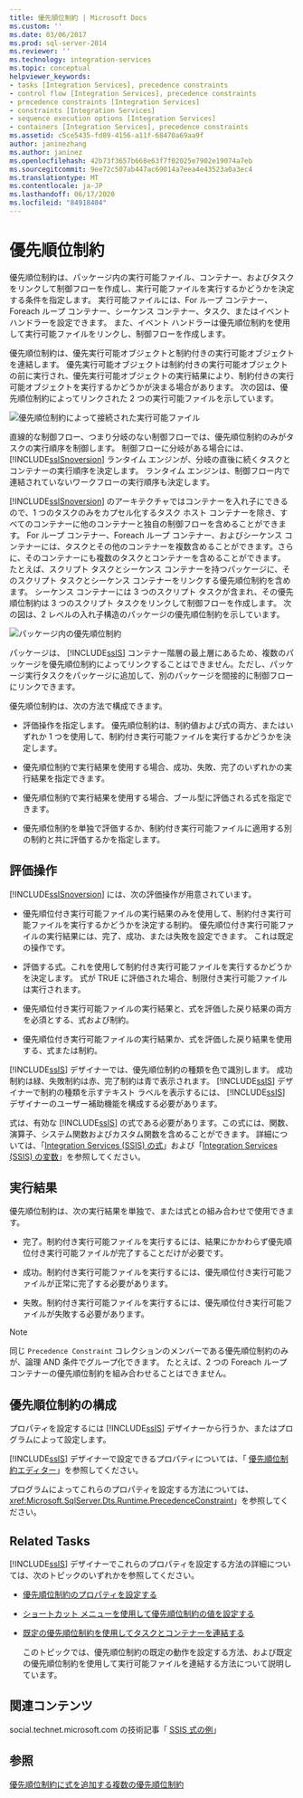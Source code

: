 ```yaml
---
title: 優先順位制約 | Microsoft Docs
ms.custom: ''
ms.date: 03/06/2017
ms.prod: sql-server-2014
ms.reviewer: ''
ms.technology: integration-services
ms.topic: conceptual
helpviewer_keywords:
- tasks [Integration Services], precedence constraints
- control flow [Integration Services], precedence constraints
- precedence constraints [Integration Services]
- constraints [Integration Services]
- sequence execution options [Integration Services]
- containers [Integration Services], precedence constraints
ms.assetid: c5ce5435-fd89-4156-a11f-68470a69aa9f
author: janinezhang
ms.author: janinez
ms.openlocfilehash: 42b73f3657b668e63f7f02025e7902e19074a7eb
ms.sourcegitcommit: 9ee72c507ab447ac69014a7eea4e43523a0a3ec4
ms.translationtype: MT
ms.contentlocale: ja-JP
ms.lasthandoff: 06/17/2020
ms.locfileid: "84918404"
---
```

# <a name="precedence-constraints"></a>優先順位制約
  優先順位制約は、パッケージ内の実行可能ファイル、コンテナー、およびタスクをリンクして制御フローを作成し、実行可能ファイルを実行するかどうかを決定する条件を指定します。 実行可能ファイルには、For ループ コンテナー、Foreach ループ コンテナー、シーケンス コンテナー、タスク、またはイベント ハンドラーを設定できます。 また、イベント ハンドラーは優先順位制約を使用して実行可能ファイルをリンクし、制御フローを作成します。

 優先順位制約は、優先実行可能オブジェクトと制約付きの実行可能オブジェクトを連結します。 優先実行可能オブジェクトは制約付きの実行可能オブジェクトの前に実行され、優先実行可能オブジェクトの実行結果により、制約付きの実行可能オブジェクトを実行するかどうかが決まる場合があります。 次の図は、優先順位制約によってリンクされた 2 つの実行可能ファイルを示しています。

 ![優先順位制約によって接続された実行可能ファイル](../media/ssis-pcsimple.gif "優先順位制約によって接続された実行可能ファイル")

 直線的な制御フロー、つまり分岐のない制御フローでは、優先順位制約のみがタスクの実行順序を制御します。 制御フローに分岐がある場合には、 [!INCLUDE[ssISnoversion](../../../includes/ssisnoversion-md.md)] ランタイム エンジンが、分岐の直後に続くタスクとコンテナーの実行順序を決定します。 ランタイム エンジンは、制御フロー内で連結されていないワークフローの実行順序も決定します。

 [!INCLUDE[ssISnoversion](../../../includes/ssisnoversion-md.md)] のアーキテクチャではコンテナーを入れ子にできるので、1 つのタスクのみをカプセル化するタスク ホスト コンテナーを除き、すべてのコンテナーに他のコンテナーと独自の制御フローを含めることができます。 For ループ コンテナー、Foreach ループ コンテナー、およびシーケンス コンテナーには、タスクとその他のコンテナーを複数含めることができます。さらに、そのコンテナーにも複数のタスクとコンテナーを含めることができます。 たとえば、スクリプト タスクとシーケンス コンテナーを持つパッケージに、そのスクリプト タスクとシーケンス コンテナーをリンクする優先順位制約を含めます。 シーケンス コンテナーには 3 つのスクリプト タスクが含まれ、その優先順位制約は 3 つのスクリプト タスクをリンクして制御フローを作成します。 次の図は、2 レベルの入れ子構造のパッケージの優先順位制約を示しています。

 ![パッケージ内の優先順位制約](../media/mw-dts-12.gif "パッケージ内の優先順位制約")

 パッケージは、 [!INCLUDE[ssIS](../../../includes/ssis-md.md)] コンテナー階層の最上層にあるため、複数のパッケージを優先順位制約によってリンクすることはできません。ただし、パッケージ実行タスクをパッケージに追加して、別のパッケージを間接的に制御フローにリンクできます。

 優先順位制約は、次の方法で構成できます。

-   評価操作を指定します。 優先順位制約は、制約値および式の両方、またはいずれか 1 つを使用して、制約付き実行可能ファイルを実行するかどうかを決定します。

-   優先順位制約で実行結果を使用する場合、成功、失敗、完了のいずれかの実行結果を指定できます。

-   優先順位制約で実行結果を使用する場合、ブール型に評価される式を指定できます。

-   優先順位制約を単独で評価するか、制約付き実行可能ファイルに適用する別の制約と共に評価するかを指定します。

## <a name="evaluation-operations"></a>評価操作
 [!INCLUDE[ssISnoversion](../../../includes/ssisnoversion-md.md)] には、次の評価操作が用意されています。

-   優先順位付き実行可能ファイルの実行結果のみを使用して、制約付き実行可能ファイルを実行するかどうかを決定する制約。 優先順位付き実行可能ファイルの実行結果には、完了、成功、または失敗を設定できます。 これは既定の操作です。

-   評価する式。これを使用して制約付き実行可能ファイルを実行するかどうかを決定します。 式が TRUE に評価された場合、制限付き実行可能ファイルは実行されます。

-   優先順位付き実行可能ファイルの実行結果と、式を評価した戻り結果の両方を必須とする、式および制約。

-   優先順位付き実行可能ファイルの実行結果か、式を評価した戻り結果を使用する、式または制約。

 [!INCLUDE[ssIS](../../../includes/ssis-md.md)] デザイナーでは、優先順位制約の種類を色で識別します。 成功制約は緑、失敗制約は赤、完了制約は青で表示されます。 [!INCLUDE[ssIS](../../../includes/ssis-md.md)] デザイナーで制約の種類を示すテキスト ラベルを表示するには、 [!INCLUDE[ssIS](../../../includes/ssis-md.md)] デザイナーのユーザー補助機能を構成する必要があります。

 式は、有効な [!INCLUDE[ssIS](../../../includes/ssis-md.md)] の式である必要があります。この式には、関数、演算子、システム関数およびカスタム関数を含めることができます。 詳細については、「[Integration Services &#40;SSIS&#41; の式](../expressions/integration-services-ssis-expressions.md)」および「[Integration Services &#40;SSIS&#41; の変数](../integration-services-ssis-variables.md)」を参照してください。

## <a name="execution-results"></a>実行結果
 優先順位制約は、次の実行結果を単独で、または式との組み合わせで使用できます。

-   完了。制約付き実行可能ファイルを実行するには、結果にかかわらず優先順位付き実行可能ファイルが完了することだけが必要です。

-   成功。制約付き実行可能ファイルを実行するには、優先順位付き実行可能ファイルが正常に完了する必要があります。

-   失敗。制約付き実行可能ファイルを実行するには、優先順位付き実行可能ファイルが失敗する必要があります。

> [!NOTE]
>  同じ `Precedence Constraint` コレクションのメンバーである優先順位制約のみが、論理 AND 条件でグループ化できます。 たとえば、2 つの Foreach ループ コンテナーの優先順位制約を組み合わせることはできません。

## <a name="configuration-of-the-precedence-constraint"></a>優先順位制約の構成
 プロパティを設定するには [!INCLUDE[ssIS](../../../includes/ssis-md.md)] デザイナーから行うか、またはプログラムによって設定します。

 [!INCLUDE[ssIS](../../../includes/ssis-md.md)] デザイナーで設定できるプロパティについては、「 [優先順位制約エディター](../precedence-constraint-editor.md)」を参照してください。

 プログラムによってこれらのプロパティを設定する方法については、 <xref:Microsoft.SqlServer.Dts.Runtime.PrecedenceConstraint>」を参照してください。

## <a name="related-tasks"></a>Related Tasks
 [!INCLUDE[ssIS](../../../includes/ssis-md.md)] デザイナーでこれらのプロパティを設定する方法の詳細については、次のトピックのいずれかを参照してください。

-   [優先順位制約のプロパティを設定する](../set-the-properties-of-a-precedence-constraint.md)

-   [ショートカット メニューを使用して優先順位制約の値を設定する](../set-the-value-of-a-precedence-constraint-by-using-the-shortcut-menu.md)

-   [既定の優先順位制約を使用してタスクとコンテナーを連結する](../connect-tasks-and-containers-by-using-a-default-precedence-constraint.md)

     このトピックでは、優先順位制約の既定の動作を設定する方法、および既定の優先順位制約を使用して実行可能ファイルを連結する方法について説明しています。

## <a name="related-content"></a>関連コンテンツ
 social.technet.microsoft.com の技術記事「 [SSIS 式の例](https://go.microsoft.com/fwlink/?LinkId=220761)」

## <a name="see-also"></a>参照
 [優先順位制約に式を追加する複数の](../add-expressions-to-precedence-constraints.md)[優先順位制約](../multiple-precedence-constraints.md)



